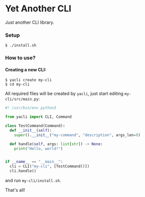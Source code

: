 # Yet Another CLI

Just another CLI library.

### Setup

```shell
$ ./install.sh
```

### How to use?

#### Creating a new CLI:

```shell
$ yacli create my-cli
$ cd my-cli
```

All required files will be created by `yacli`, just start editing `my-cli/src/main.py`:

```py
#! /usr/bin/env python3

from yacli import CLI, Command

class TestCommand(Command):
  def __init__(self):
    super().__init__("my-command", "description", args_len=0)

  def handle(self, args: list[str]) -> None:
    print("Hello, world!")


if __name__ == "__main__":
  cli = CLI("my-cli", [TestCommand()])
  cli.handle()
```

and run `my-cli/install.sh`.

That's all!
